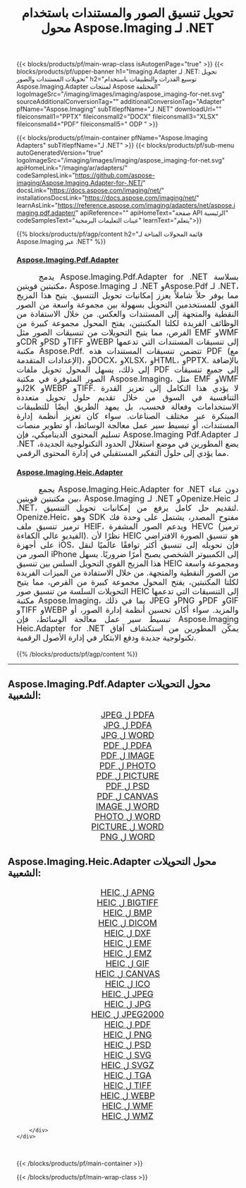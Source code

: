 ﻿---
title: تحويل تنسيق الصور والمستندات باستخدام محول Aspose.Imaging لـ .NET 
weight: 3920
url: /ar/adapters/net/ 
lang: ar
langdirlevel: 2
locales: zh-hans,ja,it,ru,de,es,fr,nl,id,lt,pl,pt,vi,tr,ko,zh-hant,ar,hi,th,sv,cs,uk,he
description: قم بتبسيط مهام تحويل التنسيق باستخدام محولات Aspose.Imaging ومجموعة متنوعة من منتجات Aspose. تعمل هذه المحولات على تمكين تحويل الصور والمستندات بين Aspose.Imaging وأدوات Aspose الرئيسية الأخرى، مما يضمن عملية تكامل سلسة عبر مشروعاتك الرقمية.
---

{{< blocks/products/pf/main-wrap-class isAutogenPage="true" >}}
{{< blocks/products/pf/upper-banner h1="Imaging.Adapter لـ .NET: تحويل تحويلات المستندات والصور" h2="توسيع القدرات والتطبيقات باستخدام Aspose.Imaging.Adapter لمنتجات Aspose المختلفة" logoImageSrc="/imaging/images/imaging/aspose_imaging-for-net.svg" sourceAdditionalConversionTag="" additionalConversionTag="Adapter" pfName="Aspose.Imaging" subTitlepfName="لـ .NET" downloadUrl="" fileiconsmall1="PPTX" fileiconsmall2="DOCX" fileiconsmall3="XLSX" fileiconsmall4="PDF" fileiconsmall5=" ODP " >}}

{{< blocks/products/pf/main-container pfName="Aspose.Imaging Adapters" subTitlepfName="لـ .NET" >}}
{{< blocks/products/pf/sub-menu autoGeneratedVersion="true" logoImageSrc="/imaging/images/imaging/aspose_imaging-for-net.svg" apiHomeLink="/imaging/ar/adapters/" codeSamplesLink="https://github.com/aspose-imaging/Aspose.Imaging.Adapter-for-.NET/" docsLink="https://docs.aspose.com/imaging/net/" installationsDocsLink="https://docs.aspose.com/imaging/net/" learnAsLink="https://reference.aspose.com/imaging/adapters/net/aspose.imaging.pdf.adapter/" apiReference="" apiHomeText="صفحة API الرئيسية" codeSamplesText="عينات التعليمات البرمجية" learnText="يتعلم">}}

{{% blocks/products/pf/agp/content h2="قائمة المحولات المتاحة لـ Aspose.Imaging عبر .NET" %}}

<h3><a href="https://reference.aspose.com/imaging/adapters/net/aspose.imaging.pdf.adapter/">Aspose.Imaging.Pdf.Adapter</a></h3>

<p align="justify" style="font-size:18px;text-indent:50px;">يدمج Aspose.Imaging.Pdf.Adapter for .NET بسلاسة مكتبتين قويتين، Aspose.Imaging لـ .NET وAspose.Pdf لـ .NET، مما يوفر حلاً شاملاً يعزز إمكانيات تحويل التنسيق. يتيح هذا المزيج القوي للمستخدمين التحويل بسهولة بين مجموعة واسعة من الصور النقطية والمتجهة إلى المستندات والعكس. من خلال الاستفادة من الوظائف الفريدة لكلتا المكتبتين، يفتح المحول مجموعة كبيرة من الفرص، مما يتيح التحويلات من تنسيقات الصور مثل EMF وWMF وCDR وPSD وTIFF وWEBP إلى تنسيقات المستندات التي تدعمها مكتبة Aspose.Pdf. تتضمن تنسيقات المستندات هذه PDF (مع الإعدادات المتقدمة)، وDOCX، وXLSX، وHTML، وPPTX. بالإضافة إلى ذلك، يسهل المحول تحويل ملفات PDF إلى جميع تنسيقات الصور المتوفرة في مكتبة Aspose.Imaging، مثل EMF وWMF وJ2K وWEBP وTIFF. لا يؤدي هذا التكامل إلى تعزيز القدرة التنافسية في السوق من خلال تقديم حلول تحويل متعددة الاستخدامات وفعالة فحسب، بل يمهد الطريق أيضًا للتطبيقات المبتكرة عبر مختلف الصناعات. سواء كان تعزيز أنظمة إدارة المستندات، أو تبسيط سير عمل معالجة الوسائط، أو تطوير منصات تسليم المحتوى الديناميكي، فإن Aspose.Imaging Pdf.Adapter لـ .NET يضع المطورين في موضع استغلال الحدود التكنولوجية الجديدة، مما يؤدي إلى حلول التفكير المستقبلي في إدارة المحتوى الرقمي.</p>

<h3><a href="https://reference.aspose.com/imaging/adapters/net/aspose.imaging.heic.adapter/">Aspose.Imaging.Heic.Adapter</a></h3>

<p align="justify" style="font-size:18px;text-indent:50px;">يجمع Aspose.Imaging.Heic.Adapter for .NET دون عناء بين مكتبتين قويتين، Aspose.Imaging لـ .NET وOpenize.Heic لـ .NET، لتقديم حل كامل يرفع من إمكانيات تحويل التنسيق. Openize.Heic، وهو SDK مفتوح المصدر، يشتمل على وحدة فك ترميز تنسيق ملف HEIF، ويدعم الصور المشفرة HEVC (ترميز الفيديو عالي الكفاءة). نظرًا لأن HEIC هو تنسيق الصورة الافتراضي على أجهزة iOS، فإن تحويله إلى تنسيق أكثر توافقًا عالميًا لنقل الصور من iPhone إلى الكمبيوتر الشخصي يصبح أمرًا ضروريًا. يسهل هذا المزيج القوي التحويل السلس بين تنسيق HEIC ومجموعة واسعة من الصور النقطية والمتجهة. من خلال الاستفادة من الميزات الفريدة لكلتا المكتبتين، يفتح المحول مجموعة كبيرة من الفرص، مما يتيح التحويلات السلسة من تنسيق صور HEIC إلى التنسيقات التي تدعمها مكتبة Aspose.Imaging، بما في ذلك JPEG وPNG وPDF وGIF وTIFF وWEBP والمزيد. سواء أكان تحسين أنظمة إدارة الصور، أو تبسيط سير عمل معالجة الوسائط، فإن Aspose.Imaging Heic.Adapter for .NET يمكّن المطورين من استكشاف آفاق تكنولوجية جديدة ودفع الابتكار في إدارة الأصول الرقمية.</p>


{{% /blocks/products/pf/agp/content %}}

<div class="container-fluid productfamilypage bg-gray">
    <div class="convertypes bg-gray agp-content section">
        <div class="container">
		<hr style="margin-left:-20px;"/>		
		    <h4 style="margin-left:-20px;margin-bottom:20px;font-size:22px;">Aspose.Imaging.Pdf.Adapter محول التحويلات الشعبية:</h4>
<div class="row other-converters" style="font-size: 19px;text-align:center;">
<div class='col-md-3 other-converter remove-lp remove-rp'><a href="/imaging/ar/adapters/net/jpeg-to-pdfa/" style="padding:15px;">JPEG ل PDFA</a></div>
<div class='col-md-3 other-converter remove-lp remove-rp'><a href="/imaging/ar/adapters/net/jpg-to-pdfa/" style="padding:15px;">JPG ل PDFA</a></div>
<div class='col-md-3 other-converter remove-lp remove-rp'><a href="/imaging/ar/adapters/net/jpg-to-word/" style="padding:15px;">JPG ل WORD</a></div>
<div class='col-md-3 other-converter remove-lp remove-rp'><a href="/imaging/ar/adapters/net/pdf-to-pdfa/" style="padding:15px;">PDF ل PDFA</a></div>
<div class='col-md-3 other-converter remove-lp remove-rp'><a href="/imaging/ar/adapters/net/pdf-to-image/" style="padding:15px;">PDF ل IMAGE</a></div>
<div class='col-md-3 other-converter remove-lp remove-rp'><a href="/imaging/ar/adapters/net/pdf-to-photo/" style="padding:15px;">PDF ل PHOTO</a></div>
<div class='col-md-3 other-converter remove-lp remove-rp'><a href="/imaging/ar/adapters/net/pdf-to-picture/" style="padding:15px;">PDF ل PICTURE</a></div>
<div class='col-md-3 other-converter remove-lp remove-rp'><a href="/imaging/ar/adapters/net/pdf-to-psd/" style="padding:15px;">PDF ل PSD</a></div>
<div class='col-md-3 other-converter remove-lp remove-rp'><a href="/imaging/ar/adapters/net/pdf-to-canvas/" style="padding:15px;">PDF ل CANVAS</a></div>
<div class='col-md-3 other-converter remove-lp remove-rp'><a href="/imaging/ar/adapters/net/image-to-word/" style="padding:15px;">IMAGE ل WORD</a></div>
<div class='col-md-3 other-converter remove-lp remove-rp'><a href="/imaging/ar/adapters/net/photo-to-word/" style="padding:15px;">PHOTO ل WORD</a></div>
<div class='col-md-3 other-converter remove-lp remove-rp'><a href="/imaging/ar/adapters/net/picture-to-word/" style="padding:15px;">PICTURE ل WORD</a></div>
<div class='col-md-3 other-converter remove-lp remove-rp'><a href="/imaging/ar/adapters/net/png-to-word/" style="padding:15px;">PNG ل WORD</a></div>
</div>
<h4 style="margin-left:-20px;margin-bottom:20px;font-size:22px;">Aspose.Imaging.Heic.Adapter محول التحويلات الشعبية:</h4>
<div class="row other-converters" style="font-size: 19px;text-align:center;">
<div class='col-md-3 other-converter remove-lp remove-rp'><a href="/imaging/ar/adapters/net/heic-to-apng/" style="padding:15px;">HEIC ل APNG</a></div>
<div class='col-md-3 other-converter remove-lp remove-rp'><a href="/imaging/ar/adapters/net/heic-to-bigtiff/" style="padding:15px;">HEIC ل BIGTIFF</a></div>
<div class='col-md-3 other-converter remove-lp remove-rp'><a href="/imaging/ar/adapters/net/heic-to-bmp/" style="padding:15px;">HEIC ل BMP</a></div>
<div class='col-md-3 other-converter remove-lp remove-rp'><a href="/imaging/ar/adapters/net/heic-to-dicom/" style="padding:15px;">HEIC ل DICOM</a></div>
<div class='col-md-3 other-converter remove-lp remove-rp'><a href="/imaging/ar/adapters/net/heic-to-dxf/" style="padding:15px;">HEIC ل DXF</a></div>
<div class='col-md-3 other-converter remove-lp remove-rp'><a href="/imaging/ar/adapters/net/heic-to-emf/" style="padding:15px;">HEIC ل EMF</a></div>
<div class='col-md-3 other-converter remove-lp remove-rp'><a href="/imaging/ar/adapters/net/heic-to-emz/" style="padding:15px;">HEIC ل EMZ</a></div>
<div class='col-md-3 other-converter remove-lp remove-rp'><a href="/imaging/ar/adapters/net/heic-to-gif/" style="padding:15px;">HEIC ل GIF</a></div>
<div class='col-md-3 other-converter remove-lp remove-rp'><a href="/imaging/ar/adapters/net/heic-to-canvas/" style="padding:15px;">HEIC ل CANVAS</a></div>
<div class='col-md-3 other-converter remove-lp remove-rp'><a href="/imaging/ar/adapters/net/heic-to-ico/" style="padding:15px;">HEIC ل ICO</a></div>
<div class='col-md-3 other-converter remove-lp remove-rp'><a href="/imaging/ar/adapters/net/heic-to-jpeg/" style="padding:15px;">HEIC ل JPEG</a></div>
<div class='col-md-3 other-converter remove-lp remove-rp'><a href="/imaging/ar/adapters/net/heic-to-jpg/" style="padding:15px;">HEIC ل JPG</a></div>
<div class='col-md-3 other-converter remove-lp remove-rp'><a href="/imaging/ar/adapters/net/heic-to-jpeg2000/" style="padding:15px;">HEIC ل JPEG2000</a></div>
<div class='col-md-3 other-converter remove-lp remove-rp'><a href="/imaging/ar/adapters/net/heic-to-pdf/" style="padding:15px;">HEIC ل PDF</a></div>
<div class='col-md-3 other-converter remove-lp remove-rp'><a href="/imaging/ar/adapters/net/heic-to-png/" style="padding:15px;">HEIC ل PNG</a></div>
<div class='col-md-3 other-converter remove-lp remove-rp'><a href="/imaging/ar/adapters/net/heic-to-psd/" style="padding:15px;">HEIC ل PSD</a></div>
<div class='col-md-3 other-converter remove-lp remove-rp'><a href="/imaging/ar/adapters/net/heic-to-svg/" style="padding:15px;">HEIC ل SVG</a></div>
<div class='col-md-3 other-converter remove-lp remove-rp'><a href="/imaging/ar/adapters/net/heic-to-svgz/" style="padding:15px;">HEIC ل SVGZ</a></div>
<div class='col-md-3 other-converter remove-lp remove-rp'><a href="/imaging/ar/adapters/net/heic-to-tga/" style="padding:15px;">HEIC ل TGA</a></div>
<div class='col-md-3 other-converter remove-lp remove-rp'><a href="/imaging/ar/adapters/net/heic-to-tiff/" style="padding:15px;">HEIC ل TIFF</a></div>
<div class='col-md-3 other-converter remove-lp remove-rp'><a href="/imaging/ar/adapters/net/heic-to-webp/" style="padding:15px;">HEIC ل WEBP</a></div>
<div class='col-md-3 other-converter remove-lp remove-rp'><a href="/imaging/ar/adapters/net/heic-to-wmf/" style="padding:15px;">HEIC ل WMF</a></div>
<div class='col-md-3 other-converter remove-lp remove-rp'><a href="/imaging/ar/adapters/net/heic-to-wmz/" style="padding:15px;">HEIC ل WMZ</a></div>
</div>
                
        </div>
    </div>
</div>
<br/>

{{< /blocks/products/pf/main-container >}}

{{< /blocks/products/pf/main-wrap-class >}}
